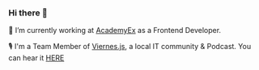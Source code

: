 ### Hi there 👋

🔭 I’m currently working at [AcademyEx](https://academyex.com/) as a Frontend Developer. 

🎙 I'm a Team Member of [Viernes.js](https://twitter.com/viernes_js?lang=es), a local IT community & Podcast. You can hear it [HERE](https://open.spotify.com/show/5dfjHXuflb1pQqQRjka31q)


